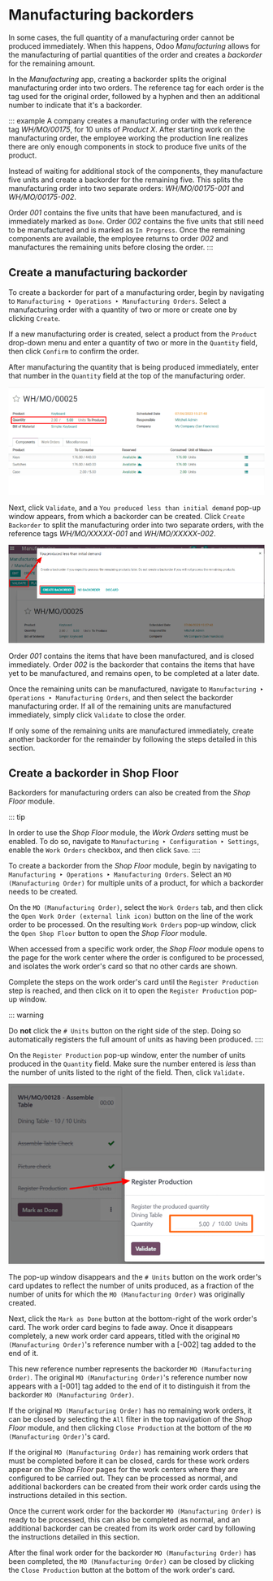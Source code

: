 # Manufacturing backorders

In some cases, the full quantity of a manufacturing order cannot be
produced immediately. When this happens, Odoo *Manufacturing* allows for
the manufacturing of partial quantities of the order and creates a
*backorder* for the remaining amount.

In the *Manufacturing* app, creating a backorder splits the original
manufacturing order into two orders. The reference tag for each order is
the tag used for the original order, followed by a hyphen and then an
additional number to indicate that it\'s a backorder.

::: example
A company creates a manufacturing order with the reference tag
*WH/MO/00175*, for 10 units of *Product X*. After starting work on the
manufacturing order, the employee working the production line realizes
there are only enough components in stock to produce five units of the
product.

Instead of waiting for additional stock of the components, they
manufacture five units and create a backorder for the remaining five.
This splits the manufacturing order into two separate orders:
*WH/MO/00175-001* and *WH/MO/00175-002*.

Order *001* contains the five units that have been manufactured, and is
immediately marked as `Done`. Order
*002* contains the five units that still need to be manufactured and is
marked as `In Progress`. Once the
remaining components are available, the employee returns to order *002*
and manufactures the remaining units before closing the order.
:::

## Create a manufacturing backorder

To create a backorder for part of a manufacturing order, begin by
navigating to
`Manufacturing ‣ Operations ‣ Manufacturing Orders`. Select a manufacturing order with a quantity of
two or more or create one by clicking `Create`.

If a new manufacturing order is created, select a product from the
`Product` drop-down menu and enter a
quantity of two or more in the `Quantity` field, then click `Confirm` to confirm the order.

After manufacturing the quantity that is being produced immediately,
enter that number in the `Quantity`
field at the top of the manufacturing order.

![The quantity field on a manufacturing order.](manufacturing_backorders/quantity-field.png)

Next, click `Validate`, and a
`You produced less than initial demand` pop-up window appears, from which a backorder can be
created. Click `Create Backorder` to
split the manufacturing order into two separate orders, with the
reference tags *WH/MO/XXXXX-001* and *WH/MO/XXXXX-002*.

![The Create Backorder button on the \"You produced less than initial demand\" pop-up window.](manufacturing_backorders/create-backorder-button.png)

Order *001* contains the items that have been manufactured, and is
closed immediately. Order *002* is the backorder that contains the items
that have yet to be manufactured, and remains open, to be completed at a
later date.

Once the remaining units can be manufactured, navigate to
`Manufacturing ‣
Operations ‣ Manufacturing Orders`, and then select the backorder manufacturing
order. If all of the remaining units are manufactured immediately,
simply click `Validate` to close the
order.

If only some of the remaining units are manufactured immediately, create
another backorder for the remainder by following the steps detailed in
this section.

## Create a backorder in Shop Floor

Backorders for manufacturing orders can also be created from the *Shop
Floor* module.

::: tip

In order to use the *Shop Floor* module, the *Work Orders* setting must
be enabled. To do so, navigate to
`Manufacturing ‣ Configuration ‣ Settings`, enable the `Work Orders` checkbox, and then click `Save`.
::::

To create a backorder from the *Shop Floor* module, begin by navigating
to
`Manufacturing ‣ Operations ‣ Manufacturing Orders`. Select an
`MO (Manufacturing Order)` for multiple
units of a product, for which a backorder needs to be created.

On the `MO (Manufacturing Order)`, select
the `Work Orders` tab, and then click
the `Open Work Order
(external link icon)` button on the
line of the work order to be processed. On the resulting
`Work Orders` pop-up window, click
the `Open Shop Floor` button to open
the *Shop Floor* module.

When accessed from a specific work order, the *Shop Floor* module opens
to the page for the work center where the order is configured to be
processed, and isolates the work order\'s card so that no other cards
are shown.

Complete the steps on the work order\'s card until the
`Register Production` step is
reached, and then click on it to open the
`Register Production` pop-up window.

::: warning

Do **not** click the `# Units` button
on the right side of the step. Doing so automatically registers the full
amount of units as having been produced.
::::

On the `Register Production` pop-up
window, enter the number of units produced in the
`Quantity` field. Make sure the
number entered is *less* than the number of units listed to the right of
the field. Then, click `Validate`.

![The Register Production pop-up window in the Shop Floor module.](manufacturing_backorders/register-production.png)

The pop-up window disappears and the `# Units` button on the work order\'s card updates to reflect the
number of units produced, as a fraction of the number of units for which
the `MO (Manufacturing Order)` was
originally created.

Next, click the `Mark as Done` button
at the bottom-right of the work order\'s card. The work order card
begins to fade away. Once it disappears completely, a new work order
card appears, titled with the original
`MO (Manufacturing Order)`\'s reference
number with a [-002] tag added to the end of it.

This new reference number represents the backorder
`MO (Manufacturing Order)`. The original
`MO (Manufacturing Order)`\'s reference
number now appears with a [-001] tag added to the end of it
to distinguish it from the backorder
`MO (Manufacturing Order)`.

If the original `MO (Manufacturing Order)` has no remaining work orders, it can be closed by selecting
the `All` filter in the top
navigation of the *Shop Floor* module, and then clicking `Close
Production` at the bottom of the
`MO (Manufacturing Order)`\'s card.

If the original `MO (Manufacturing Order)` has remaining work orders that must be completed before it
can be closed, cards for these work orders appear on the *Shop Floor*
pages for the work centers where they are configured to be carried out.
They can be processed as normal, and additional backorders can be
created from their work order cards using the instructions detailed in
this section.

Once the current work order for the backorder
`MO (Manufacturing Order)` is ready to be
processed, this can also be completed as normal, and an additional
backorder can be created from its work order card by following the
instructions detailed in this section.

After the final work order for the backorder
`MO (Manufacturing Order)` has been
completed, the `MO (Manufacturing Order)`
can be closed by clicking the `Close Production` button at the bottom of the work order\'s card.
